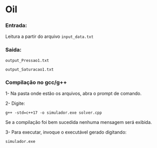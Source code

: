 # Oil

### Entrada:

Leitura a partir do arquivo `input_data.txt`

### Saida:
`output_Pressao1.txt`

`output_Saturacao1.txt`


### Compilação no gcc/g++

1- Na pasta onde estão os arquivos, abra o prompt de comando.


2- Digite:
```
g++ -std=c++17 -o simulador.exe solver.cpp
```
Se a compilação foi bem sucedida nenhuma mensagem será exibida.


3- Para executar, invoque o executável gerado digitando:
```
simulador.exe
```
